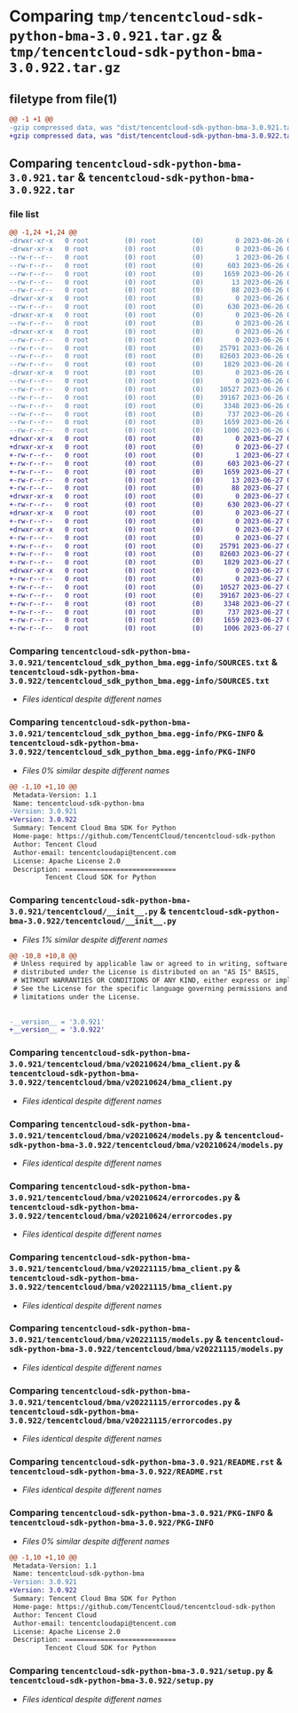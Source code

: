 # Comparing `tmp/tencentcloud-sdk-python-bma-3.0.921.tar.gz` & `tmp/tencentcloud-sdk-python-bma-3.0.922.tar.gz`

## filetype from file(1)

```diff
@@ -1 +1 @@
-gzip compressed data, was "dist/tencentcloud-sdk-python-bma-3.0.921.tar", last modified: Mon Jun 26 00:17:19 2023, max compression
+gzip compressed data, was "dist/tencentcloud-sdk-python-bma-3.0.922.tar", last modified: Tue Jun 27 00:18:02 2023, max compression
```

## Comparing `tencentcloud-sdk-python-bma-3.0.921.tar` & `tencentcloud-sdk-python-bma-3.0.922.tar`

### file list

```diff
@@ -1,24 +1,24 @@
-drwxr-xr-x   0 root         (0) root         (0)        0 2023-06-26 00:17:19.000000 tencentcloud-sdk-python-bma-3.0.921/
-drwxr-xr-x   0 root         (0) root         (0)        0 2023-06-26 00:17:19.000000 tencentcloud-sdk-python-bma-3.0.921/tencentcloud_sdk_python_bma.egg-info/
--rw-r--r--   0 root         (0) root         (0)        1 2023-06-26 00:17:19.000000 tencentcloud-sdk-python-bma-3.0.921/tencentcloud_sdk_python_bma.egg-info/dependency_links.txt
--rw-r--r--   0 root         (0) root         (0)      603 2023-06-26 00:17:19.000000 tencentcloud-sdk-python-bma-3.0.921/tencentcloud_sdk_python_bma.egg-info/SOURCES.txt
--rw-r--r--   0 root         (0) root         (0)     1659 2023-06-26 00:17:19.000000 tencentcloud-sdk-python-bma-3.0.921/tencentcloud_sdk_python_bma.egg-info/PKG-INFO
--rw-r--r--   0 root         (0) root         (0)       13 2023-06-26 00:17:19.000000 tencentcloud-sdk-python-bma-3.0.921/tencentcloud_sdk_python_bma.egg-info/top_level.txt
--rw-r--r--   0 root         (0) root         (0)       88 2023-06-26 00:17:19.000000 tencentcloud-sdk-python-bma-3.0.921/setup.cfg
-drwxr-xr-x   0 root         (0) root         (0)        0 2023-06-26 00:17:19.000000 tencentcloud-sdk-python-bma-3.0.921/tencentcloud/
--rw-r--r--   0 root         (0) root         (0)      630 2023-06-26 00:17:19.000000 tencentcloud-sdk-python-bma-3.0.921/tencentcloud/__init__.py
-drwxr-xr-x   0 root         (0) root         (0)        0 2023-06-26 00:17:19.000000 tencentcloud-sdk-python-bma-3.0.921/tencentcloud/bma/
--rw-r--r--   0 root         (0) root         (0)        0 2023-06-26 00:17:19.000000 tencentcloud-sdk-python-bma-3.0.921/tencentcloud/bma/__init__.py
-drwxr-xr-x   0 root         (0) root         (0)        0 2023-06-26 00:17:19.000000 tencentcloud-sdk-python-bma-3.0.921/tencentcloud/bma/v20210624/
--rw-r--r--   0 root         (0) root         (0)        0 2023-06-26 00:17:19.000000 tencentcloud-sdk-python-bma-3.0.921/tencentcloud/bma/v20210624/__init__.py
--rw-r--r--   0 root         (0) root         (0)    25791 2023-06-26 00:17:19.000000 tencentcloud-sdk-python-bma-3.0.921/tencentcloud/bma/v20210624/bma_client.py
--rw-r--r--   0 root         (0) root         (0)    82603 2023-06-26 00:17:19.000000 tencentcloud-sdk-python-bma-3.0.921/tencentcloud/bma/v20210624/models.py
--rw-r--r--   0 root         (0) root         (0)     1829 2023-06-26 00:17:19.000000 tencentcloud-sdk-python-bma-3.0.921/tencentcloud/bma/v20210624/errorcodes.py
-drwxr-xr-x   0 root         (0) root         (0)        0 2023-06-26 00:17:19.000000 tencentcloud-sdk-python-bma-3.0.921/tencentcloud/bma/v20221115/
--rw-r--r--   0 root         (0) root         (0)        0 2023-06-26 00:17:19.000000 tencentcloud-sdk-python-bma-3.0.921/tencentcloud/bma/v20221115/__init__.py
--rw-r--r--   0 root         (0) root         (0)    10527 2023-06-26 00:17:19.000000 tencentcloud-sdk-python-bma-3.0.921/tencentcloud/bma/v20221115/bma_client.py
--rw-r--r--   0 root         (0) root         (0)    39167 2023-06-26 00:17:19.000000 tencentcloud-sdk-python-bma-3.0.921/tencentcloud/bma/v20221115/models.py
--rw-r--r--   0 root         (0) root         (0)     3348 2023-06-26 00:17:19.000000 tencentcloud-sdk-python-bma-3.0.921/tencentcloud/bma/v20221115/errorcodes.py
--rw-r--r--   0 root         (0) root         (0)      737 2023-06-26 00:17:19.000000 tencentcloud-sdk-python-bma-3.0.921/README.rst
--rw-r--r--   0 root         (0) root         (0)     1659 2023-06-26 00:17:19.000000 tencentcloud-sdk-python-bma-3.0.921/PKG-INFO
--rw-r--r--   0 root         (0) root         (0)     1006 2023-06-26 00:17:19.000000 tencentcloud-sdk-python-bma-3.0.921/setup.py
+drwxr-xr-x   0 root         (0) root         (0)        0 2023-06-27 00:18:02.000000 tencentcloud-sdk-python-bma-3.0.922/
+drwxr-xr-x   0 root         (0) root         (0)        0 2023-06-27 00:18:02.000000 tencentcloud-sdk-python-bma-3.0.922/tencentcloud_sdk_python_bma.egg-info/
+-rw-r--r--   0 root         (0) root         (0)        1 2023-06-27 00:18:02.000000 tencentcloud-sdk-python-bma-3.0.922/tencentcloud_sdk_python_bma.egg-info/dependency_links.txt
+-rw-r--r--   0 root         (0) root         (0)      603 2023-06-27 00:18:02.000000 tencentcloud-sdk-python-bma-3.0.922/tencentcloud_sdk_python_bma.egg-info/SOURCES.txt
+-rw-r--r--   0 root         (0) root         (0)     1659 2023-06-27 00:18:02.000000 tencentcloud-sdk-python-bma-3.0.922/tencentcloud_sdk_python_bma.egg-info/PKG-INFO
+-rw-r--r--   0 root         (0) root         (0)       13 2023-06-27 00:18:02.000000 tencentcloud-sdk-python-bma-3.0.922/tencentcloud_sdk_python_bma.egg-info/top_level.txt
+-rw-r--r--   0 root         (0) root         (0)       88 2023-06-27 00:18:02.000000 tencentcloud-sdk-python-bma-3.0.922/setup.cfg
+drwxr-xr-x   0 root         (0) root         (0)        0 2023-06-27 00:18:02.000000 tencentcloud-sdk-python-bma-3.0.922/tencentcloud/
+-rw-r--r--   0 root         (0) root         (0)      630 2023-06-27 00:18:01.000000 tencentcloud-sdk-python-bma-3.0.922/tencentcloud/__init__.py
+drwxr-xr-x   0 root         (0) root         (0)        0 2023-06-27 00:18:02.000000 tencentcloud-sdk-python-bma-3.0.922/tencentcloud/bma/
+-rw-r--r--   0 root         (0) root         (0)        0 2023-06-27 00:18:01.000000 tencentcloud-sdk-python-bma-3.0.922/tencentcloud/bma/__init__.py
+drwxr-xr-x   0 root         (0) root         (0)        0 2023-06-27 00:18:02.000000 tencentcloud-sdk-python-bma-3.0.922/tencentcloud/bma/v20210624/
+-rw-r--r--   0 root         (0) root         (0)        0 2023-06-27 00:18:01.000000 tencentcloud-sdk-python-bma-3.0.922/tencentcloud/bma/v20210624/__init__.py
+-rw-r--r--   0 root         (0) root         (0)    25791 2023-06-27 00:18:01.000000 tencentcloud-sdk-python-bma-3.0.922/tencentcloud/bma/v20210624/bma_client.py
+-rw-r--r--   0 root         (0) root         (0)    82603 2023-06-27 00:18:01.000000 tencentcloud-sdk-python-bma-3.0.922/tencentcloud/bma/v20210624/models.py
+-rw-r--r--   0 root         (0) root         (0)     1829 2023-06-27 00:18:01.000000 tencentcloud-sdk-python-bma-3.0.922/tencentcloud/bma/v20210624/errorcodes.py
+drwxr-xr-x   0 root         (0) root         (0)        0 2023-06-27 00:18:02.000000 tencentcloud-sdk-python-bma-3.0.922/tencentcloud/bma/v20221115/
+-rw-r--r--   0 root         (0) root         (0)        0 2023-06-27 00:18:01.000000 tencentcloud-sdk-python-bma-3.0.922/tencentcloud/bma/v20221115/__init__.py
+-rw-r--r--   0 root         (0) root         (0)    10527 2023-06-27 00:18:01.000000 tencentcloud-sdk-python-bma-3.0.922/tencentcloud/bma/v20221115/bma_client.py
+-rw-r--r--   0 root         (0) root         (0)    39167 2023-06-27 00:18:01.000000 tencentcloud-sdk-python-bma-3.0.922/tencentcloud/bma/v20221115/models.py
+-rw-r--r--   0 root         (0) root         (0)     3348 2023-06-27 00:18:01.000000 tencentcloud-sdk-python-bma-3.0.922/tencentcloud/bma/v20221115/errorcodes.py
+-rw-r--r--   0 root         (0) root         (0)      737 2023-06-27 00:18:01.000000 tencentcloud-sdk-python-bma-3.0.922/README.rst
+-rw-r--r--   0 root         (0) root         (0)     1659 2023-06-27 00:18:02.000000 tencentcloud-sdk-python-bma-3.0.922/PKG-INFO
+-rw-r--r--   0 root         (0) root         (0)     1006 2023-06-27 00:18:01.000000 tencentcloud-sdk-python-bma-3.0.922/setup.py
```

### Comparing `tencentcloud-sdk-python-bma-3.0.921/tencentcloud_sdk_python_bma.egg-info/SOURCES.txt` & `tencentcloud-sdk-python-bma-3.0.922/tencentcloud_sdk_python_bma.egg-info/SOURCES.txt`

 * *Files identical despite different names*

### Comparing `tencentcloud-sdk-python-bma-3.0.921/tencentcloud_sdk_python_bma.egg-info/PKG-INFO` & `tencentcloud-sdk-python-bma-3.0.922/tencentcloud_sdk_python_bma.egg-info/PKG-INFO`

 * *Files 0% similar despite different names*

```diff
@@ -1,10 +1,10 @@
 Metadata-Version: 1.1
 Name: tencentcloud-sdk-python-bma
-Version: 3.0.921
+Version: 3.0.922
 Summary: Tencent Cloud Bma SDK for Python
 Home-page: https://github.com/TencentCloud/tencentcloud-sdk-python
 Author: Tencent Cloud
 Author-email: tencentcloudapi@tencent.com
 License: Apache License 2.0
 Description: ============================
         Tencent Cloud SDK for Python
```

### Comparing `tencentcloud-sdk-python-bma-3.0.921/tencentcloud/__init__.py` & `tencentcloud-sdk-python-bma-3.0.922/tencentcloud/__init__.py`

 * *Files 1% similar despite different names*

```diff
@@ -10,8 +10,8 @@
 # Unless required by applicable law or agreed to in writing, software
 # distributed under the License is distributed on an "AS IS" BASIS,
 # WITHOUT WARRANTIES OR CONDITIONS OF ANY KIND, either express or implied.
 # See the License for the specific language governing permissions and
 # limitations under the License.
 
 
-__version__ = '3.0.921'
+__version__ = '3.0.922'
```

### Comparing `tencentcloud-sdk-python-bma-3.0.921/tencentcloud/bma/v20210624/bma_client.py` & `tencentcloud-sdk-python-bma-3.0.922/tencentcloud/bma/v20210624/bma_client.py`

 * *Files identical despite different names*

### Comparing `tencentcloud-sdk-python-bma-3.0.921/tencentcloud/bma/v20210624/models.py` & `tencentcloud-sdk-python-bma-3.0.922/tencentcloud/bma/v20210624/models.py`

 * *Files identical despite different names*

### Comparing `tencentcloud-sdk-python-bma-3.0.921/tencentcloud/bma/v20210624/errorcodes.py` & `tencentcloud-sdk-python-bma-3.0.922/tencentcloud/bma/v20210624/errorcodes.py`

 * *Files identical despite different names*

### Comparing `tencentcloud-sdk-python-bma-3.0.921/tencentcloud/bma/v20221115/bma_client.py` & `tencentcloud-sdk-python-bma-3.0.922/tencentcloud/bma/v20221115/bma_client.py`

 * *Files identical despite different names*

### Comparing `tencentcloud-sdk-python-bma-3.0.921/tencentcloud/bma/v20221115/models.py` & `tencentcloud-sdk-python-bma-3.0.922/tencentcloud/bma/v20221115/models.py`

 * *Files identical despite different names*

### Comparing `tencentcloud-sdk-python-bma-3.0.921/tencentcloud/bma/v20221115/errorcodes.py` & `tencentcloud-sdk-python-bma-3.0.922/tencentcloud/bma/v20221115/errorcodes.py`

 * *Files identical despite different names*

### Comparing `tencentcloud-sdk-python-bma-3.0.921/README.rst` & `tencentcloud-sdk-python-bma-3.0.922/README.rst`

 * *Files identical despite different names*

### Comparing `tencentcloud-sdk-python-bma-3.0.921/PKG-INFO` & `tencentcloud-sdk-python-bma-3.0.922/PKG-INFO`

 * *Files 0% similar despite different names*

```diff
@@ -1,10 +1,10 @@
 Metadata-Version: 1.1
 Name: tencentcloud-sdk-python-bma
-Version: 3.0.921
+Version: 3.0.922
 Summary: Tencent Cloud Bma SDK for Python
 Home-page: https://github.com/TencentCloud/tencentcloud-sdk-python
 Author: Tencent Cloud
 Author-email: tencentcloudapi@tencent.com
 License: Apache License 2.0
 Description: ============================
         Tencent Cloud SDK for Python
```

### Comparing `tencentcloud-sdk-python-bma-3.0.921/setup.py` & `tencentcloud-sdk-python-bma-3.0.922/setup.py`

 * *Files identical despite different names*

